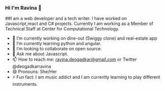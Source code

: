 ### Hi I'm Ravina 👋

##I am a web developer and a tech writer. I have worked on Javascript,react and C# projects. Currently I am working as a Member of Technical Staff at Center for Computational Technology.

- 🔭 I’m currently working on dine-out (Swiggy clone) and real-estate app
- 🌱 I’m currently learning python and angular.
- 👯 I’m looking to collaborate on open source.
- 💬 Ask me about Javascript.
- 📫 How to reach me: ravina.deogadkar@gmail.com or Twitter @deogadkarravina
- 😄 Pronouns: She/Her
- ⚡ Fun fact: I am music addict and I am currently learning to play different instruments.
<!--
**Ravina-Deogadkar/Ravina-Deogadkar** is a ✨ _special_ ✨ repository because its `README.md` (this file) appears on your GitHub profile.

Here are some ideas to get you started:

- 🔭 I’m currently working on ...
- 🌱 I’m currently learning ...
- 👯 I’m looking to collaborate on ...
- 🤔 I’m looking for help with ...
- 💬 Ask me about ...
- 📫 How to reach me: ...
- 😄 Pronouns: ...
- ⚡ Fun fact: ...
-->
